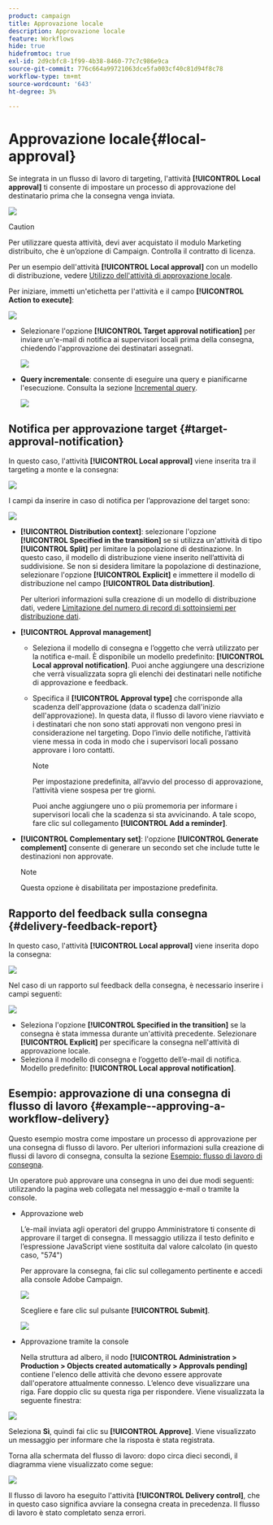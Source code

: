 ```yaml
---
product: campaign
title: Approvazione locale
description: Approvazione locale
feature: Workflows
hide: true
hidefromtoc: true
exl-id: 2d9cbfc8-1f99-4b38-8460-77c7c986e9ca
source-git-commit: 776c664a99721063dce5fa003cf40c81d94f8c78
workflow-type: tm+mt
source-wordcount: '643'
ht-degree: 3%

---
```


# Approvazione locale{#local-approval}



Se integrata in un flusso di lavoro di targeting, l&#39;attività **[!UICONTROL Local approval]** ti consente di impostare un processo di approvazione del destinatario prima che la consegna venga inviata.

![](assets/local_validation_0.png)

>[!CAUTION]
>
>Per utilizzare questa attività, devi aver acquistato il modulo Marketing distribuito, che è un’opzione di Campaign. Controlla il contratto di licenza.

Per un esempio dell&#39;attività **[!UICONTROL Local approval]** con un modello di distribuzione, vedere [Utilizzo dell&#39;attività di approvazione locale](using-the-local-approval-activity.md).

Per iniziare, immetti un&#39;etichetta per l&#39;attività e il campo **[!UICONTROL Action to execute]**:

![](assets/local_validation_1.png)

* Selezionare l&#39;opzione **[!UICONTROL Target approval notification]** per inviare un&#39;e-mail di notifica ai supervisori locali prima della consegna, chiedendo l&#39;approvazione dei destinatari assegnati.

  ![](assets/local_validation_intro_2.png)

* **Query incrementale**: consente di eseguire una query e pianificarne l&#39;esecuzione. Consulta la sezione [Incremental query](incremental-query.md).

  ![](assets/local_validation_intro_3.png)

## Notifica per approvazione target {#target-approval-notification}

In questo caso, l&#39;attività **[!UICONTROL Local approval]** viene inserita tra il targeting a monte e la consegna:

![](assets/local_validation_2.png)

I campi da inserire in caso di notifica per l’approvazione del target sono:

![](assets/local_validation_3.png)

* **[!UICONTROL Distribution context]**: selezionare l&#39;opzione **[!UICONTROL Specified in the transition]** se si utilizza un&#39;attività di tipo **[!UICONTROL Split]** per limitare la popolazione di destinazione. In questo caso, il modello di distribuzione viene inserito nell’attività di suddivisione. Se non si desidera limitare la popolazione di destinazione, selezionare l&#39;opzione **[!UICONTROL Explicit]** e immettere il modello di distribuzione nel campo **[!UICONTROL Data distribution]**.

  Per ulteriori informazioni sulla creazione di un modello di distribuzione dati, vedere [Limitazione del numero di record di sottoinsiemi per distribuzione dati](split.md#limiting-the-number-of-subset-records-per-data-distribution).

* **[!UICONTROL Approval management]**

   * Seleziona il modello di consegna e l’oggetto che verrà utilizzato per la notifica e-mail. È disponibile un modello predefinito: **[!UICONTROL Local approval notification]**. Puoi anche aggiungere una descrizione che verrà visualizzata sopra gli elenchi dei destinatari nelle notifiche di approvazione e feedback.
   * Specifica il **[!UICONTROL Approval type]** che corrisponde alla scadenza dell&#39;approvazione (data o scadenza dall&#39;inizio dell&#39;approvazione). In questa data, il flusso di lavoro viene riavviato e i destinatari che non sono stati approvati non vengono presi in considerazione nel targeting. Dopo l’invio delle notifiche, l’attività viene messa in coda in modo che i supervisori locali possano approvare i loro contatti.

     >[!NOTE]
     >
     >Per impostazione predefinita, all’avvio del processo di approvazione, l’attività viene sospesa per tre giorni.

     Puoi anche aggiungere uno o più promemoria per informare i supervisori locali che la scadenza si sta avvicinando. A tale scopo, fare clic sul collegamento **[!UICONTROL Add a reminder]**.

* **[!UICONTROL Complementary set]**: l&#39;opzione **[!UICONTROL Generate complement]** consente di generare un secondo set che include tutte le destinazioni non approvate.

  >[!NOTE]
  >
  >Questa opzione è disabilitata per impostazione predefinita.

## Rapporto del feedback sulla consegna {#delivery-feedback-report}

In questo caso, l&#39;attività **[!UICONTROL Local approval]** viene inserita dopo la consegna:

![](assets/local_validation_4.png)

Nel caso di un rapporto sul feedback della consegna, è necessario inserire i campi seguenti:

![](assets/local_validation_workflow_4.png)

* Seleziona l&#39;opzione **[!UICONTROL Specified in the transition]** se la consegna è stata immessa durante un&#39;attività precedente. Selezionare **[!UICONTROL Explicit]** per specificare la consegna nell&#39;attività di approvazione locale.
* Seleziona il modello di consegna e l’oggetto dell’e-mail di notifica. Modello predefinito: **[!UICONTROL Local approval notification]**.

## Esempio: approvazione di una consegna di flusso di lavoro {#example--approving-a-workflow-delivery}

Questo esempio mostra come impostare un processo di approvazione per una consegna di flusso di lavoro. Per ulteriori informazioni sulla creazione di flussi di lavoro di consegna, consulta la sezione [Esempio: flusso di lavoro di consegna](delivery.md#example--delivery-workflow).

Un operatore può approvare una consegna in uno dei due modi seguenti: utilizzando la pagina web collegata nel messaggio e-mail o tramite la console.

* Approvazione web

  L’e-mail inviata agli operatori del gruppo Amministratore ti consente di approvare il target di consegna. Il messaggio utilizza il testo definito e l’espressione JavaScript viene sostituita dal valore calcolato (in questo caso, &quot;574&quot;)

  Per approvare la consegna, fai clic sul collegamento pertinente e accedi alla console Adobe Campaign.

  ![](assets/new-workflow-valid-webaccess.png)

  Scegliere e fare clic sul pulsante **[!UICONTROL Submit]**.

  ![](assets/new-workflow-valid-webaccess-confirm.png)

* Approvazione tramite la console

  Nella struttura ad albero, il nodo **[!UICONTROL Administration > Production > Objects created automatically > Approvals pending]** contiene l&#39;elenco delle attività che devono essere approvate dall&#39;operatore attualmente connesso. L’elenco deve visualizzare una riga. Fare doppio clic su questa riga per rispondere. Viene visualizzata la seguente finestra:

![](assets/new-workflow-7.png)

Seleziona **Sì**, quindi fai clic su **[!UICONTROL Approve]**. Viene visualizzato un messaggio per informare che la risposta è stata registrata.

Torna alla schermata del flusso di lavoro: dopo circa dieci secondi, il diagramma viene visualizzato come segue:

![](assets/new-workflow-8.png)

Il flusso di lavoro ha eseguito l&#39;attività **[!UICONTROL Delivery control]**, che in questo caso significa avviare la consegna creata in precedenza. Il flusso di lavoro è stato completato senza errori.
